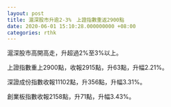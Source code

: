 ```yaml
---
layout: post
title: 滬深股市升逾2-3%　上證指數重返2900點
date: 2020-06-01 15:10:28.000000000 +08:00
categories: rthk
---
```


滬深股市高開高走，升超過2%至3%以上。

上證指數重上2900點，收報2915點，升63點，升幅2.21%。

深證成份指數收報11102點，升356點，升幅3.31%。

創業板指數收報2158點，升71點，升幅3.43%。
